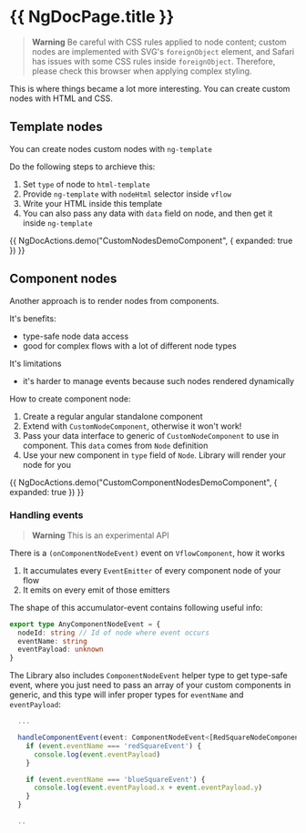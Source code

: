 # {{ NgDocPage.title }}

> **Warning**
> Be careful with CSS rules applied to node content; custom nodes are implemented with SVG's `foreignObject` element, and Safari has issues with some CSS rules inside `foreignObject`. Therefore, please check this browser when applying complex styling.

This is where things became a lot more interesting. You can create custom nodes with HTML and CSS.

## Template nodes

You can create nodes custom nodes with `ng-template`

Do the following steps to archieve this:

1. Set `type` of node to `html-template`
2. Provide `ng-template` with `nodeHtml` selector inside `vflow`
3. Write your HTML inside this template
4. You can also pass any data with `data` field on node, and then get it inside `ng-template`

{{ NgDocActions.demo("CustomNodesDemoComponent", { expanded: true }) }}

## Component nodes

Another approach is to render nodes from components.

It's benefits:

- type-safe node data access
- good for complex flows with a lot of different node types

It's limitations

- it's harder to manage events because such nodes rendered dynamically

How to create component node:

1. Create a regular angular standalone component
2. Extend with `CustomNodeComponent`, otherwise it won't work!
3. Pass your data interface to generic of `CustomNodeComponent` to use in component. This `data` comes from `Node` definition
4. Use your new component in `type` field of `Node`. Library will render your node for you

{{ NgDocActions.demo("CustomComponentNodesDemoComponent", { expanded: true }) }}

### Handling events

> **Warning**
> This is an experimental API

There is a `(onComponentNodeEvent)` event on `VflowComponent`, how it works

1. It accumulates every `EventEmitter` of every component node of your flow
2. It emits on every emit of those emitters

The shape of this accumulator-event contains following useful info:

```ts
export type AnyComponentNodeEvent = {
  nodeId: string // Id of node where event occurs
  eventName: string
  eventPayload: unknown
}
```

The Library also includes `ComponentNodeEvent` helper type to get type-safe event, where you just need to pass an array of your custom components in generic, and this type will infer proper types for `eventName` and `eventPayload`:

```ts
  ...

  handleComponentEvent(event: ComponentNodeEvent<[RedSquareNodeComponent, BlueSquareNodeComponent]>) {
    if (event.eventName === 'redSquareEvent') {
      console.log(event.eventPayload)
    }

    if (event.eventName === 'blueSquareEvent') {
      console.log(event.eventPayload.x + event.eventPayload.y)
    }
  }

  ..
```

